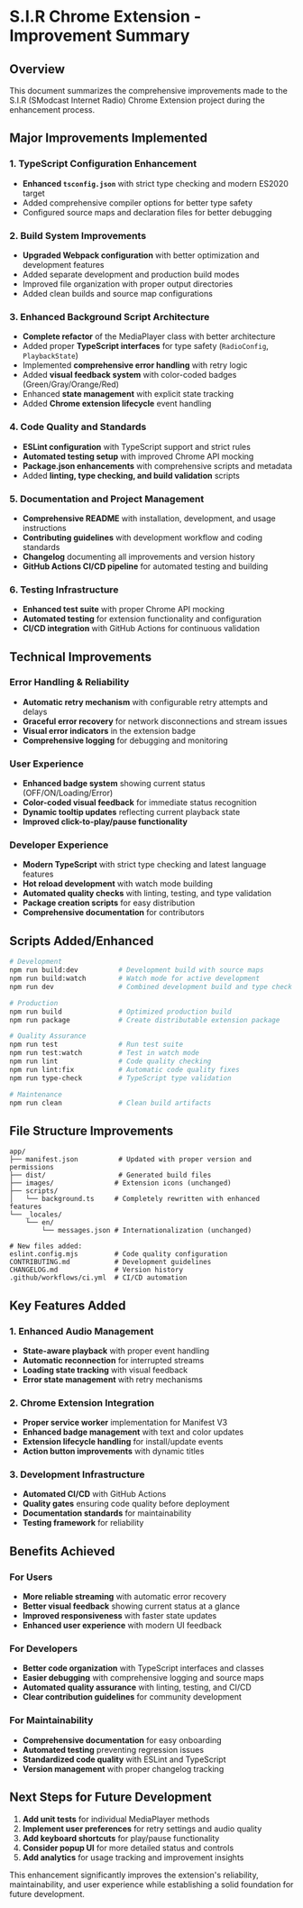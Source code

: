 # S.I.R Chrome Extension - Improvement Summary

## Overview

This document summarizes the comprehensive improvements made to the S.I.R (SModcast Internet Radio)
Chrome Extension project during the enhancement process.

## Major Improvements Implemented

### 1. TypeScript Configuration Enhancement

- **Enhanced `tsconfig.json`** with strict type checking and modern ES2020 target
- Added comprehensive compiler options for better type safety
- Configured source maps and declaration files for better debugging

### 2. Build System Improvements

- **Upgraded Webpack configuration** with better optimization and development features
- Added separate development and production build modes
- Improved file organization with proper output directories
- Added clean builds and source map configurations

### 3. Enhanced Background Script Architecture

- **Complete refactor** of the MediaPlayer class with better architecture
- Added proper **TypeScript interfaces** for type safety (`RadioConfig`, `PlaybackState`)
- Implemented **comprehensive error handling** with retry logic
- Added **visual feedback system** with color-coded badges (Green/Gray/Orange/Red)
- Enhanced **state management** with explicit state tracking
- Added **Chrome extension lifecycle** event handling

### 4. Code Quality and Standards

- **ESLint configuration** with TypeScript support and strict rules
- **Automated testing setup** with improved Chrome API mocking
- **Package.json enhancements** with comprehensive scripts and metadata
- Added **linting, type checking, and build validation** scripts

### 5. Documentation and Project Management

- **Comprehensive README** with installation, development, and usage instructions
- **Contributing guidelines** with development workflow and coding standards
- **Changelog** documenting all improvements and version history
- **GitHub Actions CI/CD pipeline** for automated testing and building

### 6. Testing Infrastructure

- **Enhanced test suite** with proper Chrome API mocking
- **Automated testing** for extension functionality and configuration
- **CI/CD integration** with GitHub Actions for continuous validation

## Technical Improvements

### Error Handling & Reliability

- **Automatic retry mechanism** with configurable retry attempts and delays
- **Graceful error recovery** for network disconnections and stream issues
- **Visual error indicators** in the extension badge
- **Comprehensive logging** for debugging and monitoring

### User Experience

- **Enhanced badge system** showing current status (OFF/ON/Loading/Error)
- **Color-coded visual feedback** for immediate status recognition
- **Dynamic tooltip updates** reflecting current playback state
- **Improved click-to-play/pause functionality**

### Developer Experience

- **Modern TypeScript** with strict type checking and latest language features
- **Hot reload development** with watch mode building
- **Automated quality checks** with linting, testing, and type validation
- **Package creation scripts** for easy distribution
- **Comprehensive documentation** for contributors

## Scripts Added/Enhanced

```bash
# Development
npm run build:dev          # Development build with source maps
npm run build:watch        # Watch mode for active development
npm run dev                # Combined development build and type check

# Production
npm run build              # Optimized production build
npm run package            # Create distributable extension package

# Quality Assurance
npm run test               # Run test suite
npm run test:watch         # Test in watch mode
npm run lint               # Code quality checking
npm run lint:fix           # Automatic code quality fixes
npm run type-check         # TypeScript type validation

# Maintenance
npm run clean              # Clean build artifacts
```

## File Structure Improvements

```
app/
├── manifest.json          # Updated with proper version and permissions
├── dist/                  # Generated build files
├── images/               # Extension icons (unchanged)
├── scripts/
│   └── background.ts     # Completely rewritten with enhanced features
└── _locales/
    └── en/
        └── messages.json # Internationalization (unchanged)

# New files added:
eslint.config.mjs         # Code quality configuration
CONTRIBUTING.md           # Development guidelines
CHANGELOG.md              # Version history
.github/workflows/ci.yml  # CI/CD automation
```

## Key Features Added

### 1. Enhanced Audio Management

- **State-aware playback** with proper event handling
- **Automatic reconnection** for interrupted streams
- **Loading state tracking** with visual feedback
- **Error state management** with retry mechanisms

### 2. Chrome Extension Integration

- **Proper service worker** implementation for Manifest V3
- **Enhanced badge management** with text and color updates
- **Extension lifecycle handling** for install/update events
- **Action button improvements** with dynamic titles

### 3. Development Infrastructure

- **Automated CI/CD** with GitHub Actions
- **Quality gates** ensuring code quality before deployment
- **Documentation standards** for maintainability
- **Testing framework** for reliability

## Benefits Achieved

### For Users

- **More reliable streaming** with automatic error recovery
- **Better visual feedback** showing current status at a glance
- **Improved responsiveness** with faster state updates
- **Enhanced user experience** with modern UI feedback

### For Developers

- **Better code organization** with TypeScript interfaces and classes
- **Easier debugging** with comprehensive logging and source maps
- **Automated quality assurance** with linting, testing, and CI/CD
- **Clear contribution guidelines** for community development

### For Maintainability

- **Comprehensive documentation** for easy onboarding
- **Automated testing** preventing regression issues
- **Standardized code quality** with ESLint and TypeScript
- **Version management** with proper changelog tracking

## Next Steps for Future Development

1. **Add unit tests** for individual MediaPlayer methods
2. **Implement user preferences** for retry settings and audio quality
3. **Add keyboard shortcuts** for play/pause functionality
4. **Consider popup UI** for more detailed status and controls
5. **Add analytics** for usage tracking and improvement insights

This enhancement significantly improves the extension's reliability, maintainability, and user
experience while establishing a solid foundation for future development.
